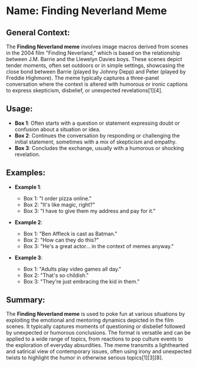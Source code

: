 # Name: Finding Neverland Meme
## General Context:
The **Finding Neverland meme** involves image macros derived from scenes in the 2004 film "Finding Neverland," which is based on the relationship between J.M. Barrie and the Llewelyn Davies boys. These scenes depict tender moments, often set outdoors or in simple settings, showcasing the close bond between Barrie (played by Johnny Depp) and Peter (played by Freddie Highmore). The meme typically captures a three-panel conversation where the context is altered with humorous or ironic captions to express skepticism, disbelief, or unexpected revelations[1][4].

## Usage:
- **Box 1**: Often starts with a question or statement expressing doubt or confusion about a situation or idea.
- **Box 2**: Continues the conversation by responding or challenging the initial statement, sometimes with a mix of skepticism and empathy.
- **Box 3**: Concludes the exchange, usually with a humorous or shocking revelation.

## Examples:
- **Example 1**: 
  - Box 1: "I order pizza online."
  - Box 2: "It's like magic, right?"
  - Box 3: "I have to give them my address and pay for it."

- **Example 2**:
  - Box 1: "Ben Affleck is cast as Batman."
  - Box 2: "How can they do this?"
  - Box 3: "He's a great actor... in the context of memes anyway."

- **Example 3**:
  - Box 1: "Adults play video games all day."
  - Box 2: "That's so childish."
  - Box 3: "They're just embracing the kid in them."

## Summary:
The **Finding Neverland meme** is used to poke fun at various situations by exploiting the emotional and mentoring dynamics depicted in the film scenes. It typically captures moments of questioning or disbelief followed by unexpected or humorous conclusions. The format is versatile and can be applied to a wide range of topics, from reactions to pop culture events to the exploration of everyday absurdities. The meme transmits a lighthearted and satirical view of contemporary issues, often using irony and unexpected twists to highlight the humor in otherwise serious topics[1][3][8].